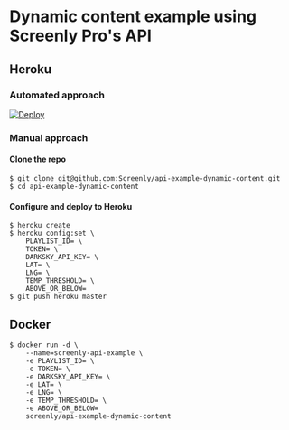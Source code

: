 # Dynamic content example using Screenly Pro's API

## Heroku

### Automated approach

[![Deploy](https://www.herokucdn.com/deploy/button.svg)](https://heroku.com/deploy?template=https://github.com/Screenly/api-example-dynamic-content)

### Manual approach

#### Clone the repo

```
$ git clone git@github.com:Screenly/api-example-dynamic-content.git
$ cd api-example-dynamic-content
```

#### Configure and deploy to Heroku

```
$ heroku create
$ heroku config:set \
    PLAYLIST_ID= \
    TOKEN= \
    DARKSKY_API_KEY= \
    LAT= \
    LNG= \
    TEMP_THRESHOLD= \
    ABOVE_OR_BELOW=
$ git push heroku master
```

## Docker

```
$ docker run -d \
    --name=screenly-api-example \
    -e PLAYLIST_ID= \
    -e TOKEN= \
    -e DARKSKY_API_KEY= \
    -e LAT= \
    -e LNG= \
    -e TEMP_THRESHOLD= \
    -e ABOVE_OR_BELOW=
    screenly/api-example-dynamic-content
```
